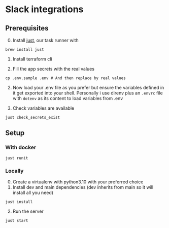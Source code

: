 # Slack integrations

## Prerequisites
0. Install [just](https://github.com/casey/just), our task runner with
```
brew install just
```
1. Install terraform cli

2. Fill the app secrets with the real values
```
cp .env.sample .env # And then replace by real values
```

2. Now load your .env file as you prefer but ensure the variables defined in it get exported into your shell. Personally i use direnv plus an `.envrc` file with `dotenv` as its content to load variables from .env

3. Check variables are available
```
just check_secrets_exist
```


## Setup
### With docker
```
just runit
```

### Locally
0. Create a virtualenv with python3.10 with your preferred choice
1. Install dev and main dependencies (dev inherits from main so it will install all you need)
```
just install
```
2. Run the server
```
just start
```

